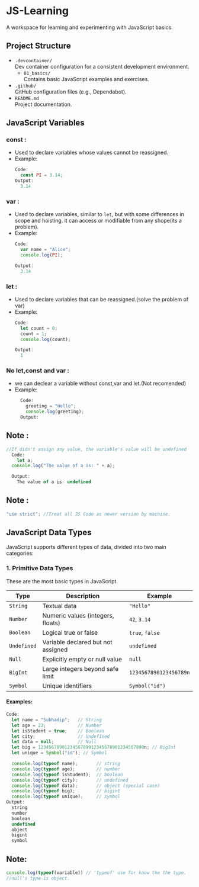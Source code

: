 # JS-Learning

A workspace for learning and experimenting with JavaScript basics.

## Project Structure

- `.devcontainer/`  
  Dev container configuration for a consistent development environment.
  - `01_basics/`  
    Contains basic JavaScript examples and exercises.
- `.github/`  
  GitHub configuration files (e.g., Dependabot).
- `README.md`  
  Project documentation.

## JavaScript Variables

  ### const :
  - Used to declare variables whose values cannot be reassigned.
  - Example:
    ```js
    Code:
      const PI = 3.14;
    Output:
      3.14
    ```


  ### var :
  - Used to declare variables, similar to `let`, but with some differences in scope and hoisting. it can access or modifiable from any shope(its a problem).
  - Example:
    ```js
    Code:
      var name = "Alice";
      console.log(PI);

    Output:
      3.14

    ```

  ### let :
  - Used to declare variables that can be reassigned.(solve the problem of var)
  - Example:
    ```js
    Code:
      let count = 0;
      count = 1;
      console.log(count);

    Output:
      1
    ```

  ### No let,const and var :
  - we can declear a variable without const,var and let.(Not recomended)
  - Example:
    ```js
      Code:
        greeting = "Hello";
        console.log(greeting);
      Output:
    ```

## Note :
  ```js
  //If didn't assign any value, the variable's value will be undefined
    Code:
      let a;
    console.log("The value of a is: " + a);

    Output:
      The value of a is: undefined
  ```
  
  
## Note :
  ```js
  "use strict"; //Treat all JS Code as newer version by machine.
  ```

## JavaScript Data Types 

JavaScript supports different types of data, divided into two main categories:

### 1. **Primitive Data Types**

These are the most basic types in JavaScript.

| Type       | Description                      | Example                  |
|------------|----------------------------------|--------------------------|
| `String`   | Textual data                     | `"Hello"`                |
| `Number`   | Numeric values (integers, floats)| `42`, `3.14`             |
| `Boolean`  | Logical true or false            | `true`, `false`          |
| `Undefined`| Variable declared but not assigned | `undefined`           |
| `Null`     | Explicitly empty or null value   | `null`                   |
| `BigInt`   | Large integers beyond safe limit | `1234567890123456789n`  |
| `Symbol`   | Unique identifiers               | `Symbol("id")`           |

#### Examples:

```js
Code:
  let name = "Subhadip";   // String
  let age = 23;            // Number
  let isStudent = true;    // Boolean
  let city;                // Undefined
  let data = null;         // Null
  let big = 1234567890123456789012345678901234567890n; // BigInt
  let unique = Symbol("id"); // Symbol

  console.log(typeof name);       // string
  console.log(typeof age);        // number
  console.log(typeof isStudent);  // boolean
  console.log(typeof city);       // undefined
  console.log(typeof data);       // object (special case)
  console.log(typeof big);        // bigint
  console.log(typeof unique);     // symbol
Output:
  string
  number
  boolean
  undefined
  object
  bigint
  symbol
```
## Note:
  ```js
  console.log(typeof(variable)) // 'typeof' use for know the the type.
  //null's type is object.
  ```